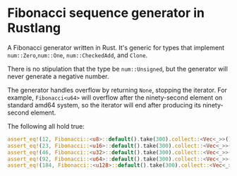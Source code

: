 # Fibonacci sequence generator in Rustlang

A Fibonacci generator written in Rust. It's generic for types that implement `num::Zero`,`num::One`, `num::CheckedAdd`, and `Clone`.

There is no stipulation that the type be `num::Unsigned`, but the generator will never generate a negative number.

The generator handles overflow by returning `None`, stopping the iterator. For example, `Fibonacci<u64>` will overflow after the ninety-second element on standard amd64 system, so the iterator will end after producing its ninety-second element.

The following all hold true:
```rust
assert_eq!(12, Fibonacci::<u8>::default().take(300).collect::<Vec<_>>().len());
assert_eq!(23, Fibonacci::<u16>::default().take(300).collect::<Vec<_>>().len());
assert_eq!(46, Fibonacci::<u32>::default().take(300).collect::<Vec<_>>().len());
assert_eq!(92, Fibonacci::<u64>::default().take(300).collect::<Vec<_>>().len());
assert_eq!(184, Fibonacci::<u128>::default().take(300).collect::<Vec<_>>().len());
```